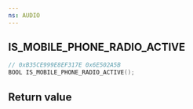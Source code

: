 ```yaml
---
ns: AUDIO
---
```

## IS_MOBILE_PHONE_RADIO_ACTIVE

```c
// 0xB35CE999E8EF317E 0x6E502A5B
BOOL IS_MOBILE_PHONE_RADIO_ACTIVE();
```


## Return value
